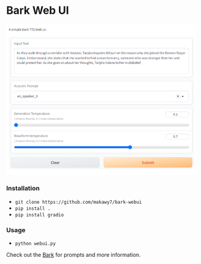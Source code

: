 # Bark Web UI

![This is the web UI for the Bark Text-to-Speech.](./webui.png)

### Installation

- `git clone https://github.com/makawy7/bark-webui`
- `pip install .`
- `pip install gradio`

### Usage

- `python webui.py`

Check out the [Bark](https://github.com/suno-ai/bark) for prompts and more information.
